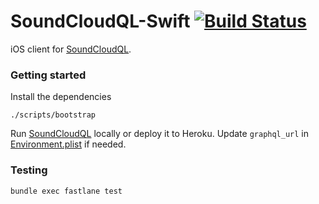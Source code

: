 # SoundCloudQL-Swift [![Build Status](https://travis-ci.org/garriguv/soundcloudql-swift.svg?branch=master)](https://travis-ci.org/garriguv/soundcloudql-swift)

iOS client for [SoundCloudQL].

### Getting started

Install the dependencies

    ./scripts/bootstrap

Run [SoundCloudQL] locally or deploy it to Heroku. Update `graphql_url` in [Environment.plist](https://github.com/garriguv/soundcloudql-swift/blob/master/soundcloudql-client/Api/Environment.plist) if needed.

### Testing

    bundle exec fastlane test

[SoundCloudQL]: https://github.com/garriguv/soundcloudql
